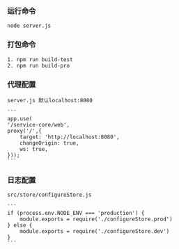 

### 运行命令
	node server.js
	
### 打包命令
	1. npm run build-test
	2. npm run build-pro

### 代理配置
	server.js 默认localhost:8080

	```
	app.use(
    '/service-core/web',
    proxy('/',{
        target: 'http://localhost:8080',
        changeOrigin: true,
        ws: true,
    }));
    ```

### 日志配置
	src/store/configureStore.js

	```
	if (process.env.NODE_ENV === 'production') {
    	module.exports = require('./configureStore.prod')
	} else {
	    module.exports = require('./configureStore.dev')
	}
	```




